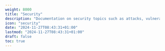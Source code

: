 ```yaml
---
weight: 8000
title: "Security"
description: "Documentation on security topics such as attacks, vulnerabilities and countermeasures"
icon: "security"
date: "2024-11-27T08:43:31+01:00"
lastmod: "2024-11-27T08:43:31+01:00"
draft: false
toc: true
---
```

